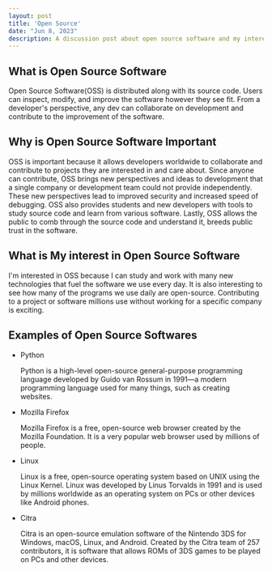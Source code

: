 ```yaml
---
layout: post
title: 'Open Source'
date: "Jun 8, 2023"
description: A discussion post about open source software and my interest in it.
---
```


## What is Open Source Software

Open Source Software(OSS) is distributed along with its source code. Users can inspect, modify, and improve the software however they see fit. From a developer's perspective, any dev can collaborate on development and contribute to the improvement of the software.

## Why is Open Source Software Important

OSS is important because it allows developers worldwide to collaborate and contribute to projects they are interested in and care about. Since anyone can contribute, OSS brings new perspectives and ideas to development that a single company or development team could not provide independently. These new perspectives lead to improved security and increased speed of debugging. OSS also provides students and new developers with tools to study source code and learn from various software. Lastly, OSS allows the public to comb through the source code and understand it, breeds public trust in the software.

## What is My interest in Open Source Software

I'm interested in OSS because I can study and work with many new technologies that fuel the software we use every day. It is also interesting to see how many of the programs we use daily are open-source. Contributing to a project or software millions use without working for a specific company is exciting.

## Examples of Open Source Softwares

* Python
  
  Python is a high-level open-source general-purpose programming language developed by Guido van Rossum in 1991—a modern programming language used for many things, such as creating websites.

* Mozilla Firefox
  
  Mozilla Firefox is a free, open-source web browser created by the Mozilla Foundation. It is a very popular web browser used by millions of people.

* Linux
  
  Linux is a free, open-source operating system based on UNIX using the Linux Kernel. Linux was developed by Linus Torvalds in 1991 and is used by millions worldwide as an operating system on PCs or other devices like Android phones.

* Citra
  
   Citra is an open-source emulation software of the Nintendo 3DS for Windows, macOS, Linux, and Android. Created by the Citra team of 257 contributors, it is software that allows ROMs of 3DS games to be played on PCs and other devices.


